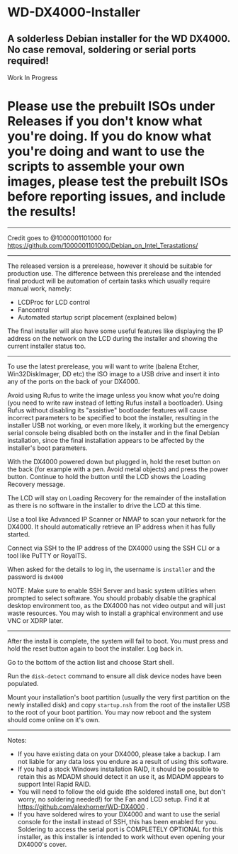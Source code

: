 # WD-DX4000-Installer
## A solderless Debian installer for the WD DX4000. No case removal, soldering or serial ports required!

Work In Progress

# Please use the prebuilt ISOs under Releases if you don't know what you're doing. If you do know what you're doing and want to use the scripts to assemble your own images, please test the prebuilt ISOs before reporting issues, and include the results!

---

Credit goes to @1000001101000 for https://github.com/1000001101000/Debian_on_Intel_Terastations/

---

The released version is a prerelease, however it should be suitable for production use. The difference between this prerelease and the intended final product will be automation of certain tasks which usually require manual work, namely:
- LCDProc for LCD control
- Fancontrol
- Automated startup script placement (explained below)

The final installer will also have some useful features like displaying the IP address on the network on the LCD during the installer and showing the current installer status too.

---

To use the latest prerelease, you will want to write (balena Etcher, Win32DiskImager, DD etc) the ISO image to a USB drive and insert it into any of the ports on the back of your DX4000.

Avoid using Rufus to write the image unless you know what you're doing (you need to write raw instead of letting Rufus install a bootloader). Using Rufus without disabling its "assistive" bootloader features will cause incorrect parameters to be specified to boot the installer, resulting in the installer USB not working, or even more likely, it working but the emergency serial console being disabled both on the installer and in the final Debian installation, since the final installation appears to be affected by the installer's boot parameters.

With the DX4000 powered down but plugged in, hold the reset button on the back (for example with a pen. Avoid metal objects) and press the power button. Continue to hold the button until the LCD shows the Loading Recovery message.

The LCD will stay on Loading Recovery for the remainder of the installation as there is no software in the installer to drive the LCD at this time.

Use a tool like Advanced IP Scanner or NMAP to scan your network for the DX4000. It should automatically retrieve an IP address when it has fully started.

Connect via SSH to the IP address of the DX4000 using the SSH CLI or a tool like PuTTY or RoyalTS.

When asked for the details to log in, the username is `installer` and the password is `dx4000`

NOTE: Make sure to enable SSH Server and basic system utilities when prompted to select software. You should probably disable the graphical desktop environment too, as the DX4000 has not video output and will just waste resources. You may wish to install a graphical environment and use VNC or XDRP later.

---

After the install is complete, the system will fail to boot. You must press and hold the reset button again to boot the installer. Log back in.

Go to the bottom of the action list and choose Start shell.

Run the `disk-detect` command to ensure all disk device nodes have been populated.

Mount your installation's boot partition (usually the very first partition on the newly installed disk) and copy `startup.nsh` from the root of the installer USB to the root of your boot partition. You may now reboot and the system should come online on it's own.

---

Notes:

- If you have existing data on your DX4000, please take a backup. I am not liable for any data loss you endure as a result of using this software.
- If you had a stock Windows installation RAID, it should be possible to retain this as MDADM should detect it an use it, as MDADM appears to support Intel Rapid RAID.
- You will need to follow the old guide (the soldered install one, but don't worry, no soldering needed!) for the Fan and LCD setup. Find it at https://github.com/alexhorner/WD-DX4000 .
- If you have soldered wires to your DX4000 and want to use the serial console for the install instead of SSH, this has been enabled for you. Soldering to access the serial port is COMPLETELY OPTIONAL for this installer, as this installer is intended to work without even opening your DX4000's cover.
